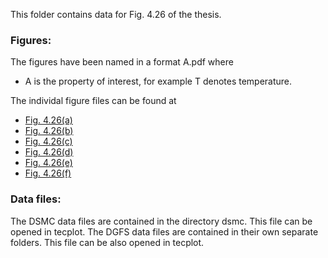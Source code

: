 This folder contains data for Fig. 4.26 of the thesis.

### Figures:  

The figures have been named in a format A.pdf where 
- A is the property of interest, for example T denotes temperature.

The individal figure files can be found at  
- [Fig. 4.26(a)](nden.pdf)
- [Fig. 4.26(b)](T.pdf)
- [Fig. 4.26(c)](Speed.pdf)
- [Fig. 4.26(d)](Pxy.pdf)
- [Fig. 4.26(e)](Qx.pdf)
- [Fig. 4.26(f)](Qy.pdf)


### Data files:  

The DSMC data files are contained in the directory dsmc. This file can be opened in tecplot.
The DGFS data files are contained in their own separate folders. This file can be also opened in tecplot.
